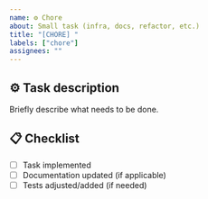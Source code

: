 ```yaml
---
name: ⚙️ Chore
about: Small task (infra, docs, refactor, etc.)
title: "[CHORE] "
labels: ["chore"]
assignees: ""
---
```


## ⚙️ Task description
Briefly describe what needs to be done.

## 📋 Checklist
- [ ] Task implemented
- [ ] Documentation updated (if applicable)
- [ ] Tests adjusted/added (if needed)
